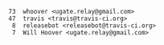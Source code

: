     73	whoover <ugate.relay@gmail.com>
    47	travis <travis@travis-ci.org>
     8	releasebot <releasebot@travis-ci.org>
     7	Will Hoover <ugate.relay@gmail.com>
